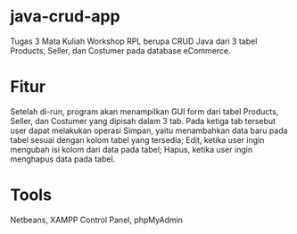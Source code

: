 # java-crud-app
Tugas 3 Mata Kuliah Workshop RPL berupa CRUD Java dari 3 tabel Products, Seller, dan Costumer pada database eCommerce.

# Fitur
Setelah di-run, program akan menampilkan GUI form dari tabel Products, Seller, dan Costumer yang dipisah dalam 3 tab. Pada ketiga tab tersebut user dapat melakukan operasi Simpan, yaitu menambahkan data baru pada tabel sesuai dengan kolom tabel yang tersedia; Edit, ketika user ingin mengubah isi kolom dari data pada tabel; Hapus, ketika user ingin menghapus data pada tabel.

# Tools
Netbeans, XAMPP Control Panel, phpMyAdmin
